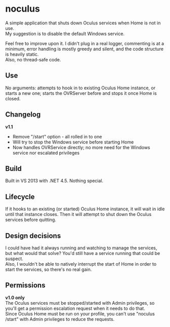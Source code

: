 # noculus
A simple application that shuts down Oculus services when Home is not in use.  
My suggestion is to disable the default Windows service.

Feel free to improve upon it. I didn't plug in a real logger, commenting is at a minimum, error handling is mostly greedy and silent, and the code structure is heavily static.  
Also, no thread-safe code.

## Use
No arguments: attempts to hook in to existing Oculus Home instance, or starts a new one; starts the OVRServer before and stops it once Home is closed.

## Changelog
**v1.1**  
* Remove "/start" option - all rolled in to one
* Will try to stop the Windows service before starting Home
* Now handles OVRService directly; no more need for the Windows service nor escalated privileges

## Build
Built in VS 2013 with .NET 4.5. Nothing special.

## Lifecycle
If it hooks to an existing (or started) Oculus Home instance, it will wait in idle until that instance closes. Then it will attempt to shut down the Oculus services before quitting.

## Design decisions
I could have had it always running and watching to manage the services, but what would that solve? You'd still have a service running that could be suspect.  
Also, I wouldn't be able to natively interrupt the start of Home in order to start the services, so there's no real gain.

## Permissions
**v1.0 only**  
The Oculus services must be stopped/started with Admin privileges, so you'll get a permission escalation request when it needs to do that.  
Since Oculus Home must be run on your profile, you can't use "noculus /start" with Admin privileges to reduce the requests.
